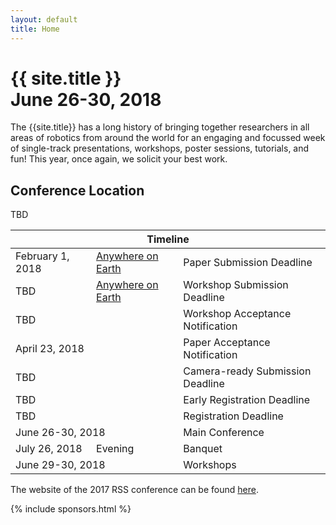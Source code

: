 ```yaml
---
layout: default
title: Home
---
```


<h1 class="page-title">{{ site.title }}<br>
June 26-30, 2018</h1>

The {{site.title}} has a long history of bringing together researchers in all
areas of robotics from around the world for an engaging and focussed week of
single-track presentations, workshops, poster sessions, tutorials, and fun!
This year, once again, we solicit your best work.

## Conference Location

TBD

<table class="table">
    <thead>
      <tr>
        <th colspan="3">Timeline</th>
      </tr>
    </thead>
    <tbody>
      <tr>
        <td>February 1, 2018</td>
        <td><a href="https://time.is/Anywhere_on_Earth">Anywhere on Earth</a></td>
        <td>Paper Submission Deadline</td>
      </tr>
      <tr>
        <td>TBD</td>
        <td><a href="https://time.is/Anywhere_on_Earth">Anywhere on Earth</a></td>
        <td>Workshop Submission Deadline</td>
      </tr>
      <tr>
      <td colspan="2">TBD</td>
        <td>Workshop Acceptance Notification</td>
      </tr>
      <tr >
        <td colspan="2">April 23, 2018</td>
        <td>Paper Acceptance Notification</td>
      </tr>
      <tr>
        <td colspan="2">TBD</td>
        <td>Camera-ready Submission Deadline</td>
      </tr>
      <tr>
        <td colspan="2">TBD</td>
        <td>Early Registration Deadline</td>
      </tr>
      <tr>
        <td colspan="2">TBD</td>
        <td>Registration Deadline</td>
      </tr>
      <tr>
        <td colspan="2">June 26-30, 2018</td>
        <td>Main Conference</td>
      </tr>
      <tr>
        <td>July 26, 2018</td>
        <td>Evening</td>
        <td>Banquet</td>
      </tr>
      <tr>
        <td colspan="2">June 29-30, 2018</td>
        <td>Workshops</td>
      </tr>
    </tbody>
  </table>

  The website of the 2017 RSS conference can be found [here](http://rss2017.lids.mit.edu/).

{% include sponsors.html %}
